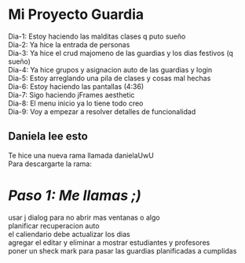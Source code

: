 ﻿# Mi Proyecto Guardia

Dia-1: Estoy haciendo las malditas clases q puto sueño <br>
Dia-2: Ya hice la entrada de personas <br>
Dia-3: Ya hice el crud majomeno de las guardias y los dias festivos (q sueño) <br>
Dia-4: Ya hice grupos y asignacion auto de las guardias y login <br>
Dia-5: Estoy arreglando una pila de clases y cosas mal hechas <br>
Dia-6: Estoy haciendo las pantallas (4:36) <br>
Dia-7: Sigo haciendo jFrames aesthetic <br>
Dia-8: El menu inicio ya lo tiene todo creo <br>
Dia-9: Voy a empezar a resolver detalles de funcionalidad <br>

## Daniela lee esto

Te hice una nueva rama llamada danielaUwU <br>
Para descargarte la rama:

# *Paso 1: Me llamas ;)*

usar j dialog para no abrir mas  ventanas o algo <br>
planificar recuperacion auto <br>
el caliendario debe actualizar los dias <br>
agregar el editar y eliminar a mostrar estudiantes y profesores <br>
poner un sheck mark para pasar las guardias planificadas a cumplidas <br>
